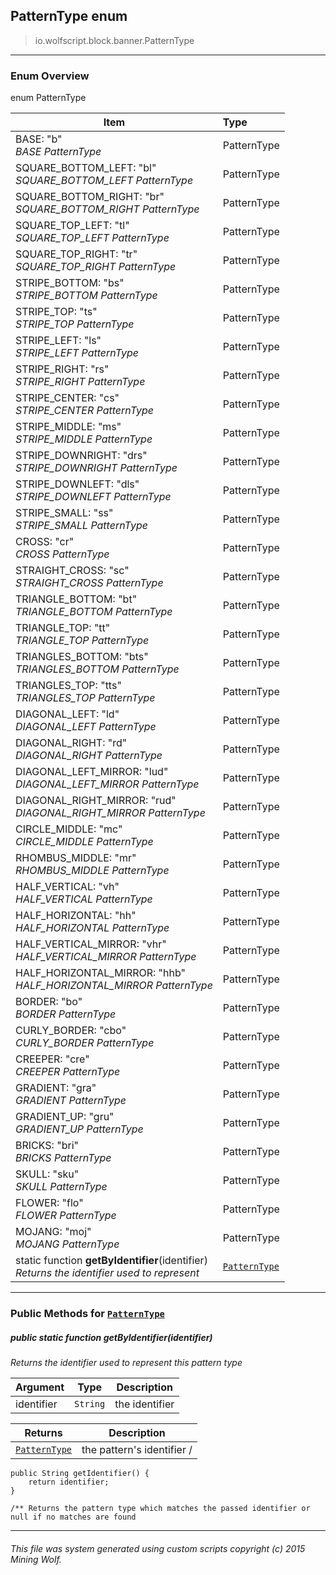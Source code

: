 ## PatternType __enum__

>io.wolfscript.block.banner.PatternType

---

### Enum Overview

enum PatternType

Item | Type   
--- | :--- 
BASE: "b"<br> _BASE PatternType_ | PatternType
SQUARE_BOTTOM_LEFT: "bl"<br> _SQUARE_BOTTOM_LEFT PatternType_ | PatternType
SQUARE_BOTTOM_RIGHT: "br"<br> _SQUARE_BOTTOM_RIGHT PatternType_ | PatternType
SQUARE_TOP_LEFT: "tl"<br> _SQUARE_TOP_LEFT PatternType_ | PatternType
SQUARE_TOP_RIGHT: "tr"<br> _SQUARE_TOP_RIGHT PatternType_ | PatternType
STRIPE_BOTTOM: "bs"<br> _STRIPE_BOTTOM PatternType_ | PatternType
STRIPE_TOP: "ts"<br> _STRIPE_TOP PatternType_ | PatternType
STRIPE_LEFT: "ls"<br> _STRIPE_LEFT PatternType_ | PatternType
STRIPE_RIGHT: "rs"<br> _STRIPE_RIGHT PatternType_ | PatternType
STRIPE_CENTER: "cs"<br> _STRIPE_CENTER PatternType_ | PatternType
STRIPE_MIDDLE: "ms"<br> _STRIPE_MIDDLE PatternType_ | PatternType
STRIPE_DOWNRIGHT: "drs"<br> _STRIPE_DOWNRIGHT PatternType_ | PatternType
STRIPE_DOWNLEFT: "dls"<br> _STRIPE_DOWNLEFT PatternType_ | PatternType
STRIPE_SMALL: "ss"<br> _STRIPE_SMALL PatternType_ | PatternType
CROSS: "cr"<br> _CROSS PatternType_ | PatternType
STRAIGHT_CROSS: "sc"<br> _STRAIGHT_CROSS PatternType_ | PatternType
TRIANGLE_BOTTOM: "bt"<br> _TRIANGLE_BOTTOM PatternType_ | PatternType
TRIANGLE_TOP: "tt"<br> _TRIANGLE_TOP PatternType_ | PatternType
TRIANGLES_BOTTOM: "bts"<br> _TRIANGLES_BOTTOM PatternType_ | PatternType
TRIANGLES_TOP: "tts"<br> _TRIANGLES_TOP PatternType_ | PatternType
DIAGONAL_LEFT: "ld"<br> _DIAGONAL_LEFT PatternType_ | PatternType
DIAGONAL_RIGHT: "rd"<br> _DIAGONAL_RIGHT PatternType_ | PatternType
DIAGONAL_LEFT_MIRROR: "lud"<br> _DIAGONAL_LEFT_MIRROR PatternType_ | PatternType
DIAGONAL_RIGHT_MIRROR: "rud"<br> _DIAGONAL_RIGHT_MIRROR PatternType_ | PatternType
CIRCLE_MIDDLE: "mc"<br> _CIRCLE_MIDDLE PatternType_ | PatternType
RHOMBUS_MIDDLE: "mr"<br> _RHOMBUS_MIDDLE PatternType_ | PatternType
HALF_VERTICAL: "vh"<br> _HALF_VERTICAL PatternType_ | PatternType
HALF_HORIZONTAL: "hh"<br> _HALF_HORIZONTAL PatternType_ | PatternType
HALF_VERTICAL_MIRROR: "vhr"<br> _HALF_VERTICAL_MIRROR PatternType_ | PatternType
HALF_HORIZONTAL_MIRROR: "hhb"<br> _HALF_HORIZONTAL_MIRROR PatternType_ | PatternType
BORDER: "bo"<br> _BORDER PatternType_ | PatternType
CURLY_BORDER: "cbo"<br> _CURLY_BORDER PatternType_ | PatternType
CREEPER: "cre"<br> _CREEPER PatternType_ | PatternType
GRADIENT: "gra"<br> _GRADIENT PatternType_ | PatternType
GRADIENT_UP: "gru"<br> _GRADIENT_UP PatternType_ | PatternType
BRICKS: "bri"<br> _BRICKS PatternType_ | PatternType
SKULL: "sku"<br> _SKULL PatternType_ | PatternType
FLOWER: "flo"<br> _FLOWER PatternType_ | PatternType
MOJANG: "moj"<br> _MOJANG PatternType_ | PatternType
static function __getByIdentifier__(identifier) <br> _Returns the identifier used to represent_ | [`PatternType`](PatternType.md)



---


### Public Methods for [`PatternType`](PatternType.md)

##### <a id='getbyidentifier'></a>public static function __getByIdentifier__(identifier)

_Returns the identifier used to represent this pattern type_

Argument | Type | Description  
--- | --- | --- 
identifier | `String` | the identifier

Returns | Description
--- | --- 
[`PatternType`](PatternType.md) | the pattern's identifier /
    public String getIdentifier() {
        return identifier;
    }

    /** Returns the pattern type which matches the passed identifier or null if no matches are found


---


###### This file was system generated using custom scripts copyright (c) 2015 Mining Wolf.
	

